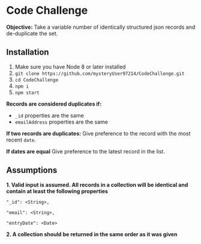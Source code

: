 
# Code Challenge
**Objective:** Take a variable number of identically structured json records and de-duplicate the set.
## Installation

 1. Make sure you have Node 8 or later installed
 2. `git clone https://github.com/mysteryUser97214/CodeChallenge.git`
 3. `cd CodeChallenge`
 4. `npm i`
 5. `npm start`

**Records are considered duplicates if:**
 - `_id` properties are the same
 - `emailAddress` properties are the same

**If two records are duplicates:** Give preference to the record with the most recent `date`.

 **If dates are equal** Give preference to the latest record in the list.


## Assumptions
**1. Valid input is assumed. All records in a collection will be identical and contain at least the following properties**

    "_id": <String>,

    "email": <String>,

    "entryDate": <Date>

**2. A collection should be returned in the same order as it was given**